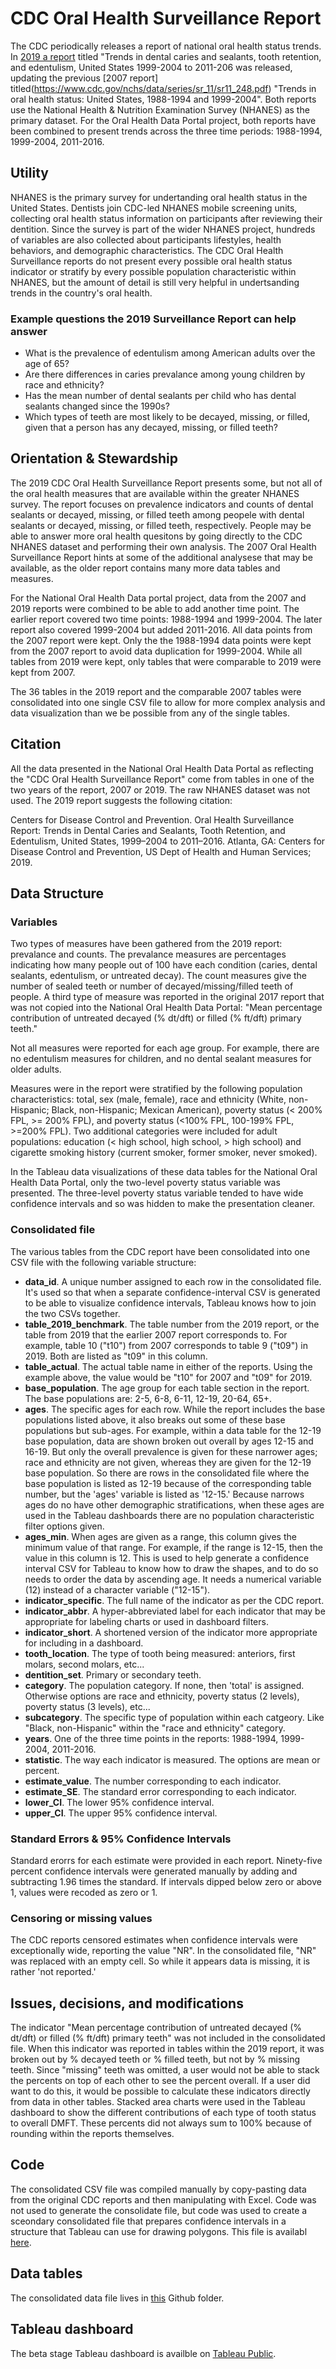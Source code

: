 # CDC Oral Health Surveillance Report

The CDC periodically releases a report of national oral health status trends. In [2019 a report](https://www.cdc.gov/oralhealth/publications/OHSR-2019-list-of-tables.html) titled "Trends in dental caries and sealants, tooth retention, and edentulism, United States 1999-2004 to 2011-206 was released, updating the previous [2007 report] titled(https://www.cdc.gov/nchs/data/series/sr_11/sr11_248.pdf) "Trends in oral health status: United States, 1988-1994 and 1999-2004". Both reports use the National Health & Nutrition Examination Survey (NHANES) as the primary dataset. For the Oral Health Data Portal project, both reports have been combined to present trends across the three time periods: 1988-1994, 1999-2004, 2011-2016.

## Utility

NHANES is the primary survey for undertanding oral health status in the United States. Dentists join CDC-led NHANES mobile screening units, collecting oral health status information on participants after reviewing their dentition. Since the survey is part of the wider NHANES project, hundreds of variables are also collected about participants lifestyles, health behaviors, and demographic characteristics. The CDC Oral Health Surveillance reports do not present every possible oral health status indicator or stratify by every possible population characteristic within NHANES, but the amount of detail is still very helpful in undertsanding trends in the country's oral health.  

### Example questions the 2019 Surveillance Report can help answer

* What is the prevalence of edentulism among American adults over the age of 65?
* Are there differences in caries prevalance among young children by race and ethnicity?
* Has the mean number of dental sealants per child who has dental sealants changed since the 1990s?
* Which types of teeth are most likely to be decayed, missing, or filled, given that a person has any decayed, missing, or filled teeth?

## Orientation & Stewardship  

The 2019 CDC Oral Health Surveillance Report presents some, but not all of the oral health measures that are available within the greater NHANES survey. The report focuses on prevalence indicators and counts of dental sealants or decayed, missing, or filled teeth among peopele with dental sealants or decayed, missing, or filled teeth, respectively. People may be able to answer more oral health quesitons by going directly to the CDC NHANES dataset and performing their own analysis. The 2007 Oral Health Surveillance Report hints at some of the additional analysese that may be available, as the older report contains many more data tables and measures. 

For the National Oral Health Data portal project, data from the 2007 and 2019 reports were combined to be able to add another time point. The earlier report covered two time points: 1988-1994 and 1999-2004. The later report also covered 1999-2004 but added 2011-2016. All data points from the 2007 report were kept. Only the the 1988-1994 data points were kept from the 2007 report to avoid data duplication for 1999-2004. While all tables from 2019 were kept, only tables that were comparable to 2019 were kept from 2007. 

The 36 tables in the 2019 report and the comparable 2007 tables were consolidated into one single CSV file to allow for more complex analysis and data visualization than we be possible from any of the single tables.  

## Citation
All the data presented in the National Oral Health Data Portal as reflecting the "CDC Oral Health Surveillance Report" come from tables in one of the two years of the report, 2007 or 2019. The raw NHANES dataset was not used. The 2019 report suggests the following citation:

Centers for Disease Control and Prevention. Oral Health Surveillance Report: Trends in Dental Caries and Sealants, Tooth Retention, and Edentulism, United States, 1999–2004 to 2011–2016. Atlanta, GA: Centers for Disease Control and Prevention, US Dept of Health and Human Services; 2019.

## Data Structure

### Variables

Two types of measures have been gathered from the 2019 report: prevalance and counts. The prevalance measures are percentages indicating how many people out of 100 have each condition (caries, dental sealants, edentulism, or untreated decay). The count measures give the number of sealed teeth or number of decayed/missing/filled teeth of people. A third type of measure was reported in the original 2017 report that was not copied into the National Oral Health Data Portal: "Mean percentage contribution of untreated decayed (% dt/dft) or filled (% ft/dft) primary teeth." 

Not all measures were reported for each age group. For example, there are no edentulism measures for children, and no dental sealant measures for older adults.

Measures were in the report were stratified by the following population characteristics: total, sex (male, female), race and ethnicity (White, non-Hispanic; Black, non-Hispanic; Mexican American), poverty status (< 200% FPL, >= 200% FPL), and poverty status (<100% FPL, 100-199% FPL, >=200% FPL). Two additional categories were included for adult populations: education (< high school, high school, > high school) and cigarette smoking history (current smoker, former smoker, never smoked). 

In the Tableau data visualizations of these data tables for the National Oral Health Data Portal, only the two-level poverty status variable was presented. The three-level poverty status variable tended to have wide confidence intervals and so was hidden to make the presentation cleaner. 

### Consolidated file

The various tables from the CDC report have been consolidated into one CSV file with the following variable structure:

* **data_id**. A unique number assigned to each row in the consolidated file. It's used so that when a separate confidence-interval CSV is generated to be able to visualize confidence intervals, Tableau knows how to join the two CSVs together. 
* **table_2019_benchmark**. The table number from the 2019 report, or the table from 2019 that the earlier 2007 report corresponds to. For example, table 10 ("t10") from 2007 corresponds to table 9 ("t09") in 2019. Both are listed as "t09" in this column.
* **table_actual**. The actual table name in either of the reports. Using the example above, the value would be "t10" for 2007 and "t09" for 2019.
* **base_population**. The age group for each table section in the report. The base populations are: 2-5, 6-8, 6-11, 12-19, 20-64, 65+.
* **ages**. The specific ages for each row. While the report includes the base populations listed above, it also breaks out some of these base populations but sub-ages. For example, within a data table for the 12-19 base population, data are shown broken out overall by ages 12-15 and 16-19. But only the overall prevalence is given for these narrower ages; race and ethnicity are not given, whereas they are given for the 12-19 base population. So there are rows in the consolidated file where the base population is listed as 12-19 because of the corresponding table number, but the 'ages' variable is listed as '12-15.'  Because narrows ages do no have other demographic stratifications, when these ages are used in the Tableau dashboards there are no population characteristic filter options given.
* **ages_min**. When ages are given as a range, this column gives the minimum value of that range. For example, if the range is 12-15, then the value in this column is 12. This is used to help generate a confidence interval CSV for Tableau to know how to draw the shapes, and to do so needs to order the data by ascending age. It needs a numerical variable (12) instead of a character variable ("12-15").
* **indicator_specific**. The full name of the indicator as per the CDC report.
* **indicator_abbr**. A hyper-abbreviated label for each indicator that may be appropriate for labeling charts or used in dashboard filters.
* **indicator_short**. A shortened version of the indicator more appropriate for including in a dashboard.
* **tooth_location**. The type of tooth being measured: anteriors, first molars, second molars, etc...
* **dentition_set**. Primary or secondary teeth.
* **category**. The population category. If none, then 'total' is assigned. Otherwise options are race and ethnicity, poverty status (2 levels), poverty status (3 levels), etc...
* **subcategory**. The specific type of population within each catgeory. Like "Black, non-Hispanic" within the "race and ethnicity" category.
* **years**. One of the three time points in the reports: 1988-1994, 1999-2004, 2011-2016.
* **statistic**. The way each indicator is measured. The options are mean or percent.
* **estimate_value**. The number corresponding to each indicator.
* **estimate_SE**. The standard error corresponding to each indicator.
* **lower_CI**. The lower 95% confidence interval.
* **upper_CI**. The upper 95% confidence interval.


### Standard Errors & 95% Confidence Intervals

Standard erorrs for each estimate were provided in each report. Ninety-five percent confidence intervals were generated manually by adding and subtracting 1.96 times the standard. If intervals dipped below zero or above 1, values were recoded as zero or 1. 

### Censoring or missing values

The CDC reports censored estimates when confidence intervals were exceptionally wide, reporting the value "NR". In the consolidated file, "NR" was replaced with an empty cell. So while it appears data is missing, it is rather 'not reported.'  

## Issues, decisions, and modifications
The indicator "Mean percentage contribution of untreated decayed (% dt/dft) or filled (% ft/dft) primary teeth" was not included in the consolidated file. When this indicator was reported in tables within the 2019 report, it was broken out by % decayed teeth or % filled teeth, but not by % missing teeth. Since "missing" teeth was omitted, a user would not be able to stack the percents on top of each other to see the percent overall. If a user did want to do this, it would be possible to calculate these indicators directly from data in other tables. Stacked area charts were used in the Tableau dashboard to show the different contributions of each type of tooth status to overall DMFT. These percents did not always sum to 100% because of rounding within the reports themselves.

## Code
The consolidated CSV file was compiled manually by copy-pasting data from the original CDC reports and then manipulating with Excel. Code was not used to generate the consolidate file, but code was used to create a sceondary consolidated file that prepares confidence intervals in a structure that Tableau can use for drawing polygons. This file is availabl [here](https://raw.githubusercontent.com/PositiveSumData/NationalOralHealthDataPortal/master/Surveillance%20%26%20Reports/cdc_surveillance_pivoting.R). 

## Data tables
The consolidated data file lives in [this](https://raw.githubusercontent.com/PositiveSumData/NationalOralHealthDataPortal/master/Surveillance%20%26%20Reports/cdc_surveillance_prime.csv) Github folder.

## Tableau dashboard
The beta stage Tableau dashboard is availble on [Tableau Public](https://public.tableau.com/views/CDCOralHealthSurveillance/Orientation?:language=en&:display_count=y&publish=yes&:origin=viz_share_link).



